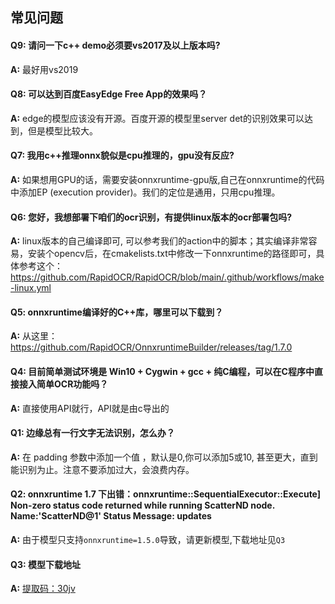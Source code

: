 ## 常见问题

#### Q9: 请问一下c++ demo必须要vs2017及以上版本吗?
**A:** 最好用vs2019

#### Q8: 可以达到百度EasyEdge Free App的效果吗？
**A:** edge的模型应该没有开源。百度开源的模型里server det的识别效果可以达到，但是模型比较大。

#### Q7: 我用c++推理onnx貌似是cpu推理的，gpu没有反应?
**A:** 如果想用GPU的话，需要安装onnxruntime-gpu版,自己在onnxruntime的代码中添加EP (execution provider)。我们的定位是通用，只用cpu推理。

#### Q6: 您好，我想部署下咱们的ocr识别，有提供linux版本的ocr部署包吗?
**A:** linux版本的自己编译即可, 可以参考我们的action中的脚本；其实编译非常容易，安装个opencv后，在cmakelists.txt中修改一下onnxruntime的路径即可，具体参考这个： https://github.com/RapidOCR/RapidOCR/blob/main/.github/workflows/make-linux.yml

#### Q5: onnxruntime编译好的C++库，哪里可以下载到？
**A:** 从这里：https://github.com/RapidOCR/OnnxruntimeBuilder/releases/tag/1.7.0

#### Q4: 目前简单测试环境是  Win10 + Cygwin + gcc + 纯C编程，可以在C程序中直接接入简单OCR功能吗？
**A:** 直接使用API就行，API就是由c导出的

#### Q1: 边缘总有一行文字无法识别，怎么办？

**A:** 在 padding 参数中添加一个值 ，默认是0,你可以添加5或10, 甚至更大，直到能识别为止。注意不要添加过大，会浪费内存。

#### Q2: onnxruntime 1.7 下出错：onnxruntime::SequentialExecutor::Execute] Non-zero status code returned while running ScatterND node. Name:'ScatterND@1' Status Message: updates

**A:** 由于模型只支持`onnxruntime=1.5.0`导致，请更新模型,下载地址见`Q3`

#### Q3: 模型下载地址

**A:** [提取码：30jv](https://pan.baidu.com/s/1qkqWK4wRdMjqGGbzR-FyWg)
